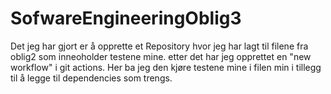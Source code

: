 # SofwareEngineeringOblig3


Det jeg har gjort er å opprette et Repository hvor
jeg har lagt til filene fra oblig2 som inneoholder
testene mine. etter det har jeg opprettet en "new workflow"
i git actions. Her ba jeg den kjøre testene mine
i filen min i tillegg til å legge til dependencies
som trengs.